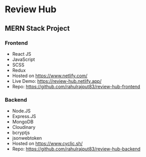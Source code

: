 # Review Hub
## MERN Stack Project

### Frontend
- React JS
- JavaScript
- SCSS
- Redux
- Hosted on https://www.netlify.com/
- Live Demo: https://review-hub.netlify.app/
- Repo: https://github.com/rahulrajput83/review-hub-frontend

### Backend
- Node.JS
- Express.JS
- MongoDB
- Cloudinary
- bcryptjs
- jsonwebtoken
- Hosted on https://www.cyclic.sh/
- Repo: https://github.com/rahulrajput83/review-hub-backend